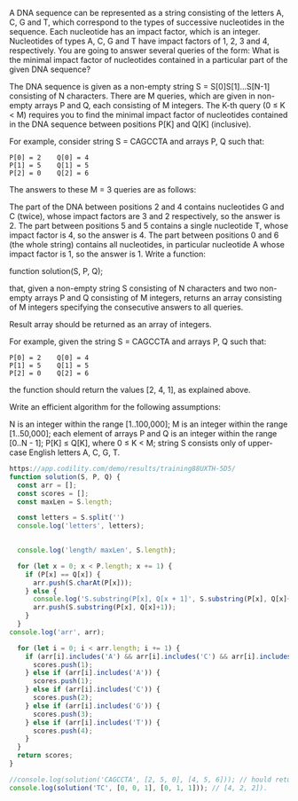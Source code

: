 A DNA sequence can be represented as a string consisting of the letters A, C, G and T, which correspond to the types of successive nucleotides in the sequence. Each nucleotide has an impact factor, which is an integer. Nucleotides of types A, C, G and T have impact factors of 1, 2, 3 and 4, respectively. You are going to answer several queries of the form: What is the minimal impact factor of nucleotides contained in a particular part of the given DNA sequence?

The DNA sequence is given as a non-empty string S = S[0]S[1]...S[N-1] consisting of N characters. There are M queries, which are given in non-empty arrays P and Q, each consisting of M integers. The K-th query (0 ≤ K < M) requires you to find the minimal impact factor of nucleotides contained in the DNA sequence between positions P[K] and Q[K] (inclusive).

For example, consider string S = CAGCCTA and arrays P, Q such that:

    P[0] = 2    Q[0] = 4
    P[1] = 5    Q[1] = 5
    P[2] = 0    Q[2] = 6
The answers to these M = 3 queries are as follows:

The part of the DNA between positions 2 and 4 contains nucleotides G and C (twice), whose impact factors are 3 and 2 respectively, so the answer is 2.
The part between positions 5 and 5 contains a single nucleotide T, whose impact factor is 4, so the answer is 4.
The part between positions 0 and 6 (the whole string) contains all nucleotides, in particular nucleotide A whose impact factor is 1, so the answer is 1.
Write a function:

function solution(S, P, Q);

that, given a non-empty string S consisting of N characters and two non-empty arrays P and Q consisting of M integers, returns an array consisting of M integers specifying the consecutive answers to all queries.

Result array should be returned as an array of integers.

For example, given the string S = CAGCCTA and arrays P, Q such that:

    P[0] = 2    Q[0] = 4
    P[1] = 5    Q[1] = 5
    P[2] = 0    Q[2] = 6
the function should return the values [2, 4, 1], as explained above.

Write an efficient algorithm for the following assumptions:

N is an integer within the range [1..100,000];
M is an integer within the range [1..50,000];
each element of arrays P and Q is an integer within the range [0..N - 1];
P[K] ≤ Q[K], where 0 ≤ K < M;
string S consists only of upper-case English letters A, C, G, T.

```javascript
https://app.codility.com/demo/results/training88UXTH-5D5/
function solution(S, P, Q) {
  const arr = [];
  const scores = [];
  const maxLen = S.length;

  const letters = S.split('')
  console.log('letters', letters);

  
  console.log('length/ maxLen', S.length);

  for (let x = 0; x < P.length; x += 1) {
    if (P[x] == Q[x]) {
      arr.push(S.charAt(P[x]));
    } else {
      console.log('S.substring(P[x], Q[x + 1]', S.substring(P[x], Q[x]+1));
      arr.push(S.substring(P[x], Q[x]+1));
    }
  }
console.log('arr', arr);

  for (let i = 0; i < arr.length; i += 1) {
    if (arr[i].includes('A') && arr[i].includes('C') && arr[i].includes('G') && arr[i].includes('T')) {
      scores.push(1);
    } else if (arr[i].includes('A')) {
      scores.push(1);
    } else if (arr[i].includes('C')) {
      scores.push(2);
    } else if (arr[i].includes('G')) {
      scores.push(3);
    } else if (arr[i].includes('T')) {
      scores.push(4);
    }
  }
  return scores;
}

//console.log(solution('CAGCCTA', [2, 5, 0], [4, 5, 6])); // hould return the values [2, 4, 1]
console.log(solution('TC', [0, 0, 1], [0, 1, 1])); // [4, 2, 2]).


```